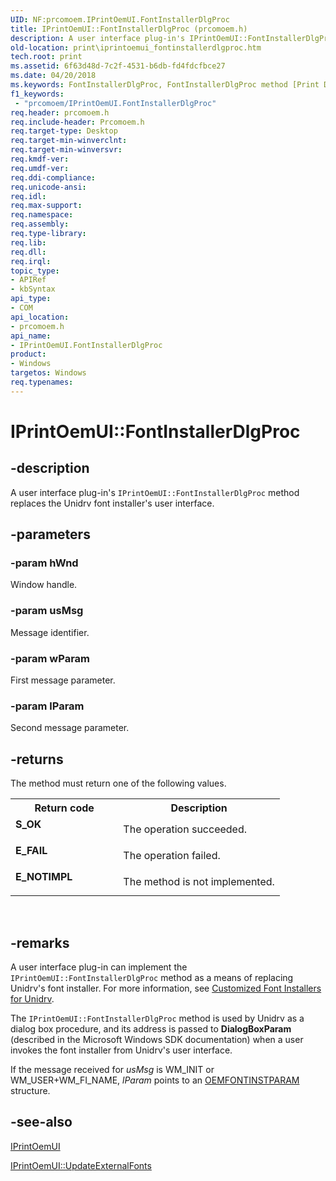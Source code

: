 ```yaml
---
UID: NF:prcomoem.IPrintOemUI.FontInstallerDlgProc
title: IPrintOemUI::FontInstallerDlgProc (prcomoem.h)
description: A user interface plug-in's IPrintOemUI::FontInstallerDlgProc method replaces the Unidrv font installer's user interface.
old-location: print\iprintoemui_fontinstallerdlgproc.htm
tech.root: print
ms.assetid: 6f63d48d-7c2f-4531-b6db-fd4fdcfbce27
ms.date: 04/20/2018
ms.keywords: FontInstallerDlgProc, FontInstallerDlgProc method [Print Devices], FontInstallerDlgProc method [Print Devices],IPrintOemUI interface, IPrintOemUI interface [Print Devices],FontInstallerDlgProc method, IPrintOemUI.FontInstallerDlgProc, IPrintOemUI::FontInstallerDlgProc, prcomoem/IPrintOemUI::FontInstallerDlgProc, print.iprintoemui_fontinstallerdlgproc, print_unidrv-pscript_ui_f5a028b9-eb7b-4d07-81e8-d7aadc5b8ceb.xml
f1_keywords:
 - "prcomoem/IPrintOemUI.FontInstallerDlgProc"
req.header: prcomoem.h
req.include-header: Prcomoem.h
req.target-type: Desktop
req.target-min-winverclnt: 
req.target-min-winversvr: 
req.kmdf-ver: 
req.umdf-ver: 
req.ddi-compliance: 
req.unicode-ansi: 
req.idl: 
req.max-support: 
req.namespace: 
req.assembly: 
req.type-library: 
req.lib: 
req.dll: 
req.irql: 
topic_type:
- APIRef
- kbSyntax
api_type:
- COM
api_location:
- prcomoem.h
api_name:
- IPrintOemUI.FontInstallerDlgProc
product:
- Windows
targetos: Windows
req.typenames: 
---
```


# IPrintOemUI::FontInstallerDlgProc


## -description


A user interface plug-in's <code>IPrintOemUI::FontInstallerDlgProc</code> method replaces the Unidrv font installer's user interface.


## -parameters




### -param hWnd

Window handle.


### -param usMsg

Message identifier.


### -param wParam

First message parameter.


### -param lParam

Second message parameter.


## -returns



The method must return one of the following values.

<table>
<tr>
<th>Return code</th>
<th>Description</th>
</tr>
<tr>
<td width="40%">
<dl>
<dt><b>S_OK</b></dt>
</dl>
</td>
<td width="60%">
The operation succeeded.

</td>
</tr>
<tr>
<td width="40%">
<dl>
<dt><b>E_FAIL</b></dt>
</dl>
</td>
<td width="60%">
The operation failed.

</td>
</tr>
<tr>
<td width="40%">
<dl>
<dt><b>E_NOTIMPL</b></dt>
</dl>
</td>
<td width="60%">
The method is not implemented.

</td>
</tr>
</table>
 




## -remarks



A user interface plug-in can implement the <code>IPrintOemUI::FontInstallerDlgProc</code> method as a means of replacing Unidrv's font installer. For more information, see <a href="https://docs.microsoft.com/windows-hardware/drivers/print/customized-font-installers-for-unidrv">Customized Font Installers for Unidrv</a>.

The <code>IPrintOemUI::FontInstallerDlgProc</code> method is used by Unidrv as a dialog box procedure, and its address is passed to <b>DialogBoxParam</b> (described in the Microsoft Windows SDK documentation) when a user invokes the font installer from Unidrv's user interface.

If the message received for <i>usMsg</i> is WM_INIT or WM_USER+WM_FI_NAME, <i>lParam</i> points to an <a href="https://docs.microsoft.com/windows-hardware/drivers/ddi/prntfont/ns-prntfont-_oemfontinstparam">OEMFONTINSTPARAM</a> structure.




## -see-also




<a href="https://docs.microsoft.com/windows-hardware/drivers/ddi/prcomoem/nn-prcomoem-iprintoemui">IPrintOemUI</a>



<a href="https://docs.microsoft.com/windows-hardware/drivers/ddi/prcomoem/nf-prcomoem-iprintoemui-updateexternalfonts">IPrintOemUI::UpdateExternalFonts</a>
 

 

